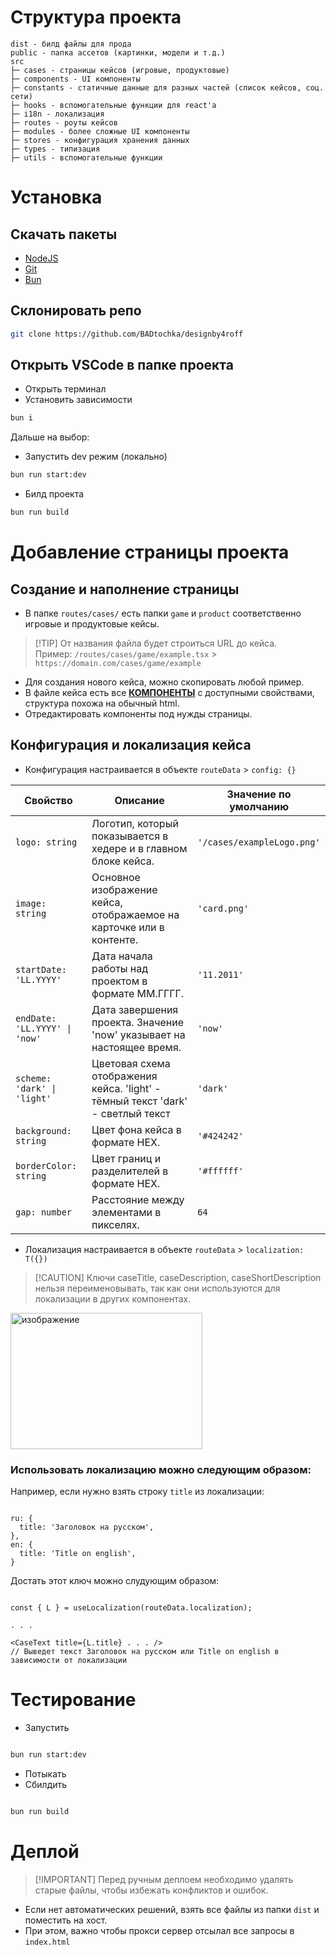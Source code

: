 # Структура проекта

```
dist - билд файлы для прода
public - папка ассетов (картинки, модели и т.д.)
src 
├─ cases - страницы кейсов (игровые, продуктовые)
├─ components - UI компоненты
├─ constants - статичные данные для разных частей (список кейсов, соц. сети)
├─ hooks - вспомогательные функции для react'а
├─ i18n - локализация
├─ routes - роуты кейсов
├─ modules - более сложные UI компоненты
├─ stores - конфигурация хранения данных
├─ types - типизация
├─ utils - вспомогательные функции
```

# Установка

## Скачать пакеты

* [NodeJS](https://nodejs.org/en)
* [Git](https://git-scm.com)
* [Bun](https://bun.sh)

## Склонировать репо

```bash
git clone https://github.com/BADtochka/designby4roff
```

## Открыть VSCode в папке проекта

* Открыть терминал
* Установить зависимости

```bash
bun i
```

Дальше на выбор:

* Запустить dev режим (локально)

```bash
bun run start:dev
```

* Билд проекта

```bash
bun run build
```

# Добавление страницы проекта

## Создание и наполнение страницы

* В папке `routes/cases/` есть папки `game` и `product` соответственно игровые и продуктовые кейсы.

> \[!TIP\]
От названия файла будет строиться URL до кейса.\
Пример: `/routes/cases/game/example.tsx` > `https://domain.com/cases/game/example`

  
* Для создания нового кейса, можно скопировать любой пример.
* В файле кейса есть все **[КОМПОНЕНТЫ](https://github.com/BADtochka/designby4roff/blob/main/COMPONENTS.md)** с доступными свойствами, структура похожа на обычный html.
* Отредактировать компоненты под нужды страницы.

## Конфигурация и локализация кейса

* Конфигурация настраивается в объекте `routeData` > `config: {}`
  
| Свойство                      | Описание                                                                        | Значение по умолчанию      |
|-------------------------------|---------------------------------------------------------------------------------|----------------------------|
| `logo: string`                | Логотип, который показывается в хедере и в главном блоке кейса.                 | `'/cases/exampleLogo.png'` |
| `image: string`               | Основное изображение кейса, отображаемое на карточке или в контенте.            | `'card.png'`               |
| `startDate: 'LL.YYYY'`        | Дата начала работы над проектом в формате ММ.ГГГГ.                              | `'11.2011'`                |
| `endDate: 'LL.YYYY' \| 'now'` | Дата завершения проекта. Значение 'now' указывает на настоящее время.           | `'now'`                    |
| `scheme: 'dark' \| 'light'`   | Цветовая схема отображения кейса. 'light' - тёмный текст 'dark' - светлый текст | `'dark'`                   |
| `background: string`          | Цвет фона кейса в формате HEX.                                                  | `'#424242'`                |
| `borderColor: string`         | Цвет границ и разделителей в формате HEX.                                       | `'#ffffff'`                |
| `gap: number`                 | Расстояние между элементами в пикселях.                                         | `64`                       |

* Локализация настраивается в объекте `routeData` > `localization: T({})`

> \[!CAUTION\]
> Ключи caseTitle, caseDescription, caseShortDescription нельзя переименовывать, так как они используются для локализации в других компонентах.
<img width="307" height="218" alt="изображение" src="https://github.com/user-attachments/assets/d3826f70-e2ba-413d-a689-6d9867b744c0" />


### Использовать локализацию можно следующим образом:

Например, если нужно взять строку `title` из локализации:

```tsx

ru: {
  title: 'Заголовок на русском',
},
en: {
  title: 'Title on english',
}
```

Достать этот ключ можно слудующим образом:

```tsx

const { L } = useLocalization(routeData.localization);

. . .

<CaseText title={L.title} . . . /> 
// Выведет текст Заголовок на русском или Title on english в зависимости от локализации
```


# Тестирование

* Запустить

```bash

bun run start:dev
```

* Потыкать
* Сбилдить

```bash

bun run build
```

# Деплой

> \[!IMPORTANT\]
> Перед ручным деплоем необходимо удалять старые файлы, чтобы избежать конфликтов и ошибок.

* Если нет автоматических решений, взять все файлы из папки `dist` и поместить на хост.
* При этом, важно чтобы прокси сервер отсылал все запросы в `index.html`



